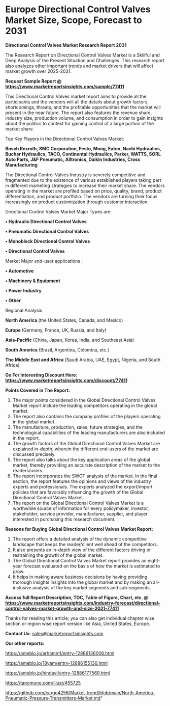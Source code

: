 # Europe Directional Control Valves Market Size, Scope, Forecast to 2031

<strong>Directional Control Valves Market Research Report 2031</strong>

The Research Report on Directional Control Valves Market is a Skillful and Deep Analysis of the Present Situation and Challenges. This research report also analyzes other important trends and market drivers that will affect market growth over 2025-2031.

<strong>Request Sample Report @ <a href=https://www.marketreportsinsights.com/sample/77411>https://www.marketreportsinsights.com/sample/77411</a></strong>

This Directional Control Valves market report aims to provide all the participants and the vendors will all the details about growth factors, shortcomings, threats, and the profitable opportunities that the market will present in the near future. The report also features the revenue share, industry size, production volume, and consumption in order to gain insights about the politics to contest for gaining control of a large portion of the market share.

Top Key Players in the Directional Control Valves Market:

<strong>Bosch Rexroth, SMC Corporation, Festo, Moog, Eaton, Nachi Hydraulics, Bucher Hydraulics, TACO, Continental Hydraulics, Parker, WATTS, SORL Auto Parts, J&F Pneumatic, Alltronics, Daikin Industries, Cross Manufacturing</strong>

The Directional Control Valves Industry is severely competitive and fragmented due to the existence of various established players taking part in different marketing strategies to increase their market share. The vendors operating in the market are profiled based on price, quality, brand, product differentiation, and product portfolio. The vendors are turning their focus increasingly on product customization through customer interaction.

Directional Control Valves Market Major Types are:

<strong>• Hydraulic Directional Control Valves

• Pneumatic Directional Control Valves

• Monoblock Directional Control Valves

• Directional Control Valves</strong>

Market Major end-user applications :

<strong>• Automotive

• Machinery & Equipment

• Power Industry

• Other</strong>

Regional Analysis

</u><strong><b>North America</b></strong> (the United States, Canada, and Mexico)

<strong><b>Europe </b></strong>(Germany, France, UK, Russia, and Italy)

<strong><b>Asia-Pacific</b></strong> (China, Japan, Korea, India, and Southeast Asia)

<strong><b>South America</b></strong> (Brazil, Argentina, Colombia, etc.)

<strong><b>The Middle East and Africa</b></strong> (Saudi Arabia, UAE, Egypt, Nigeria, and South Africa)

<strong>Go For Interesting Discount Here: <a href=https://www.marketreportsinsights.com/discount/77411>https://www.marketreportsinsights.com/discount/77411</a></strong>

<strong>Points Covered in The Report:</strong>
<ol>
  <li>The major points considered in the Global Directional Control Valves Market report include the leading competitors operating in the global market.</li>
  <li>The report also contains the company profiles of the players operating in the global market.</li>
  <li>The manufacture, production, sales, future strategies, and the technological capabilities of the leading manufacturers are also included in the report.</li>
  <li>The growth factors of the Global Directional Control Valves Market are explained in-depth, wherein the different end-users of the market are discussed precisely.</li>
  <li>The report also talks about the key application areas of the global market, thereby providing an accurate description of the market to the readers/users.</li>
  <li>The report incorporates the SWOT analysis of the market. In the final section, the report features the opinions and views of the industry experts and professionals. The experts analyzed the export/import policies that are favorably influencing the growth of the Global Directional Control Valves Market.</li>
  <li>The report on the Global Directional Control Valves Market is a worthwhile source of information for every policymaker, investor, stakeholder, service provider, manufacturer, supplier, and player interested in purchasing this research document.</li>
</ol>
<strong>Reasons for Buying Global Directional Control Valves Market Report:</strong>

<ol>
  <li>The report offers a detailed analysis of the dynamic competitive landscape that keeps the reader/client well ahead of the competitors.</li>
  <li>It also presents an in-depth view of the different factors driving or restraining the growth of the global market.</li>
  <li>The Global Directional Control Valves Market report provides an eight-year forecast evaluated on the basis of how the market is estimated to grow.</li>
  <li>It helps in making aware business decisions by having providing thorough insights insights into the global market and by making an all-inclusive analysis of the key market segments and sub-segments.</li>
</ol>
<strong>Access full Report Description, TOC, Table of Figure, Chart, etc. @ <a href=https://www.marketreportsinsights.com/industry-forecast/directional-control-valves-market-growth-and-size-2021-77411>https://www.marketreportsinsights.com/industry-forecast/directional-control-valves-market-growth-and-size-2021-77411</a></strong>


Thanks for reading this article; you can also get individual chapter wise section or region wise report version like Asia, United States, Europe.

<strong>Contact Us:</strong>
sales@marketreportsinsights.com

<strong>Our other reports:</strong>

<a href=https://ameblo.jp/arhamm1/entry-12886136006.html>https://ameblo.jp/arhamm1/entry-12886136006.html</a>

<a href=https://ameblo.jp/18yam/entry-12886155136.html>https://ameblo.jp/18yam/entry-12886155136.html</a>

<a href=https://ameblo.jp/hindavi/entry-12886177569.html>https://ameblo.jp/hindavi/entry-12886177569.html</a>

<a href=https://tanomuno.com/illust/455725>https://tanomuno.com/illust/455725</a>

<a href=https://github.com/cargo4256/Market-trend/blob/main/North-America-Pneumatic-Pressure-Transmitters-Market.md>https://github.com/cargo4256/Market-trend/blob/main/North-America-Pneumatic-Pressure-Transmitters-Market.md</a>"
